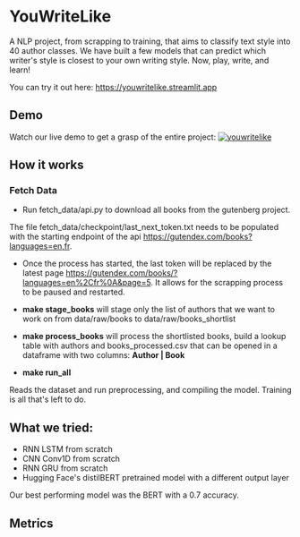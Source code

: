 
# YouWriteLike

A NLP project, from scrapping to training, that aims to classify text style into 40 author classes. We have built a few models that can predict which writer's style is closest to your own writing style. Now, play, write, and learn!

You can try it out here: https://youwritelike.streamlit.app




## Demo

Watch our live demo to get a grasp of the entire project:
[![youwritelike](https://images.itnewsinfo.com/lmi/articles/grande/000000080406.jpg)](https://www.youtube.com/watch?v=5VZa8K2afMg&t=336s&ab_channel=PouetPouet "Click to Watch!")


## How it works

 ### Fetch Data

- Run fetch_data/api.py to download all books from the gutenberg project.

The file fetch_data/checkpoint/last_next_token.txt needs to be populated with the starting endpoint of the api https://gutendex.com/books?languages=en,fr.

- Once the process has started, the last token will be replaced by the latest page https://gutendex.com/books/?languages=en%2Cfr%0A&page=5.
It allows for the scrapping process to be paused and restarted.

- **make stage_books** will stage only the list of authors that we want to work on from data/raw/books to data/raw/books_shortlist

 - **make process_books** will process the shortlisted books, build a lookup table with authors and books_processed.csv that can be opened in a dataframe with two columns: **Author | Book**

- **make run_all**

Reads the dataset and run preprocessing, and compiling the model. Training is all that's left to do.


## What we tried:

- RNN LSTM from scratch
- CNN Conv1D from scratch
- RNN GRU from scratch
- Hugging Face's distilBERT pretrained model with a different output layer

Our best performing model was the BERT with a 0.7 accuracy.

## Metrics
